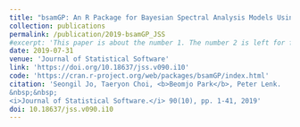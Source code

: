 ```yaml
---
title: "bsamGP: An R Package for Bayesian Spectral Analysis Models Using Gaussian Process Priors"
collection: publications
permalink: /publication/2019-bsamGP_JSS
#excerpt: 'This paper is about the number 1. The number 2 is left for future work.'
date: 2019-07-31
venue: 'Journal of Statistical Software'
link: 'https://doi.org/10.18637/jss.v090.i10'
code: 'https://cran.r-project.org/web/packages/bsamGP/index.html'
citation: 'Seongil Jo, Taeryon Choi, <b>Beomjo Park</b>, Peter Lenk.
&nbsp;&nbsp; 
<i>Journal of Statistical Software.</i> 90(10), pp. 1-41, 2019'
doi: 10.18637/jss.v090.i10
---
```


